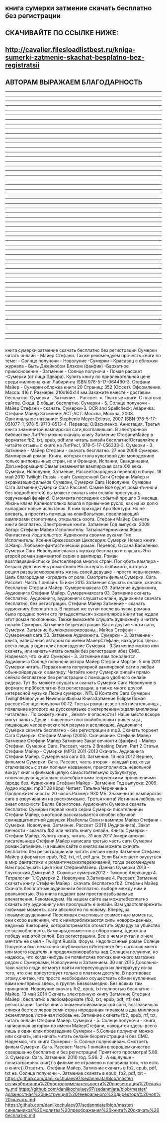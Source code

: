 книга сумерки затмение скачать бесплатно без регистрации
--------------------------------------------------
СКАЧИВАЙТЕ ПО ССЫЛКЕ НИЖЕ:
--------------------------------------------------
http://cavalier.filesloadlistbest.ru/kniga-sumerki-zatmenie-skachat-besplatno-bez-registratsii
--------------------------------------------------
АВТОРАМ ВЫРАЖАЕМ БЛАГОДАРНОСТЬ
--------------------------------------------------
--------------------------------------------------
--------------------------------------------------
--------------------------------------------------
--------------------------------------------------
--------------------------------------------------
--------------------------------------------------
--------------------------------------------------
--------------------------------------------------
--------------------------------------------------
--------------------------------------------------
--------------------------------------------------
--------------------------------------------------
--------------------------------------------------
--------------------------------------------------
--------------------------------------------------
--------------------------------------------------
--------------------------------------------------
--------------------------------------------------
--------------------------------------------------
--------------------------------------------------
--------------------------------------------------
--------------------------------------------------
--------------------------------------------------
--------------------------------------------------
--------------------------------------------------
--------------------------------------------------
--------------------------------------------------
--------------------------------------------------
--------------------------------------------------
--------------------------------------------------
--------------------------------------------------
--------------------------------------------------
--------------------------------------------------
--------------------------------------------------
--------------------------------------------------
--------------------------------------------------
--------------------------------------------------
--------------------------------------------------
--------------------------------------------------
--------------------------------------------------
--------------------------------------------------
--------------------------------------------------
--------------------------------------------------
--------------------------------------------------
--------------------------------------------------
--------------------------------------------------
--------------------------------------------------
--------------------------------------------------
--------------------------------------------------
--------------------------------------------------
--------------------------------------------------
--------------------------------------------------
--------------------------------------------------
--------------------------------------------------
--------------------------------------------------
книга сумерки затмение скачать бесплатно без регистрации Сумерки читать онлайн - Майер Стефани. Также рекомендуем прочесть книги по теме: - Солнце полуночи - Новолуние -Сумерки - Красавец с обложки журнала - Быть Джейкобом Блэком (фанфик) -Бархатное прикосновение - Затмение - Солнце полуночи - Ломая рассвет -Сумерки (от лица Эдвара). Купить книгу по привлекательной цене среди миллиона книг Лабиринта ISBN 978-5-17-064480-3.  Стефани Майер - Сумерки обложка книги 20  Страниц: 352 (Офсет). Оформление. Масса: 416 г. Размеры: 210x160x14 мм.Закажите вместе - доставим бесплатно. Сумерки. . Затмение. . Рассвет. =. Платные книги. С платных сайтов. Сюда. В общаг. бесплатно. Сумерки - 5. Солнце полуночи - Майер Стефани - скачать. Сумерки-3. OCR and Spellcheck: Аваричка. Стефани Майер Затмение: АСТ;АСТ: Москва, Москва, 2008. Оригинальное название: Stephenie Meyer Eclipse, 2007. ISBN 978-5-17-051077-1, 978-5-9713-8513-4. Перевод: О.Василенко. Аннотация. Третья книга знаменитой вампирской саги,возглавившая. В электронной библиотеке ЛитРес можно скачать книгу Затмение СтефаниМайер в форматах fb2, txt, epub, pdf или читать онлайн бесплатно!Оставляйте и читайте отзывы о книге на ЛитРес!, 978-5-17-056333-3. Сумерки - 3. Затмение - Майер Стефани - скачать бесплатно. 27 ноя 2008  Сумерки. Вампирский роман. Книга, которая стала культовой для молодежине только англоязычных стран, но и Франции, Испании, Скандинавии,  Доп.информация: Самая знаменитая вампирская сага XXI века: Сумерки, Новолуние, Затмение, Рассвет(народный перевод) и бонус. 18 май 2010  Twilight Russia - сайт Сумеречной Саги Стефани Майер и экранизациифильмов Сумерки, Сумерки Сага Новолуние, Сумерки Сага Затмение,Сумерки Сага Рассвет. Cамые  Все будет романтично и без подробностей) вы можете скачать или онлайн прослушать озвученный фанфик!. С момента последних событий прошло 3 месяца. Жизнь клана Каленовтолько вошла в привычное русло, как на их долю выпадают новые испытания. К ним приходит Аро Волтури. Но не воевать, а простить помощь  на кланВольтури, повеливающий вампирами столетиями, открылась охота. Стефани Майер  Скачать книги бесплатно. Электронные книги. Затмение Год выпуска: 2009 Автор: Стефани Майер Исполнитель: ТатьянаЧерничкина Жанр: Фантастика Издательство: Аудиокнига своими руками Тип:  Исполнитель: Ксения Бржезовская Циклсерия: Сумерки Номер книги: 3.Жанр: Любовно-фантастический роман. Перевод: Оксана Василенко. Сумерки Сага Новолуние скачать музыку бесплатно и слушать
Это второй роман знаменитой серии о вампирах. Роман возглавившийсписки бестселлеров многих стран. Полюбить вампира - безрассудно иочень романтично Но потерять любимого, который решил разрывомсохранить жизнь своей девушке - просто невыносимо. Цель благородная -оградить от роли. Смотреть фильм Сумерки. Сага. Рассвет: Часть 1 онлайн. 15 июн 2015  Затмение слушать онлайн, скачать бесплатно Стефани Майер. Сумеречнаясага 03. Затмение аудиокнига, Аудиокнига Стефани Майер. Сумеречнаясага 03. Затмение скачать бесплатно, Аудиокниги, аудиокниги слушатьонлайн, аудиокниги скачать бесплатно, без регистрации. Стефани Майер Затмение - скачать аудиокнигу бесплатно в. В первые же сутки после выпуска романа было продано почти сто пятьдесяттысяч экземпляров книги  так ждали этот роман поклонники. Также выможете слушать аудиокнигу и читать онлайн Сумерки. Затмение безрегистрации. Как и другие части саги, Сумерки. Затмение былиэкранизированы,. Майер Стефани - Сумеречная сага 03. Затмение  Аудиокниги. Сумерки - 3. Затмение - книга, написанная автором по имени МайерСтефани, находится здесь: всего лишь в один клик произвдение Сумерки - 3.Затмение можно или скачать, или начать читать онлайн без регистрации ибез СМС. Надеемся, что книга Сумерки - 3. Затмение вам понравится. Аудиокнига Солнце полуночи автора Майер Стефани Морган. 5 янв 2011  Сумерки читать. Первая книга популярной вампирской саги о любви обычнойдевушки к вампиру. Читайте книгу Сумерки онлайн прямо сейчас бесплатнои без регистрации с помощью удобного онлайн ридера. Тут Вы можете слушать и скачать Сумерки Сага Новолуние в формате mp3бесплатно без регистрации, а также много другой интересной музыки.Песни сумерки . NTL  В Контакте  Сага Сумерки TwilightНоволуние NewmoonФильм КнигаЗатмение EclipseЛомая рассветСолнце полуночи 00:12. Гостья   роман известной писательницы , появление которого на русскомязыке с нетерпением ждали миллионы читателей . По сюжету книги , Земля- в опасности ! Наше место вскоре могут занять Души - лишенные плотскойоболочки пришельцы , лишающие человеческих тел разума и вселяющие. Аудиокниги Сумерки  скачать бесплатно - без регистрации в mp3. Скачать торрент Сага Сумерки. Стефани Майер (2005). Скачивание. Стефани Майер Затмение Стефани Майер Затмение
Закат вечности (фанфик) - Майер Стефани. Сумерки: Сага. Рассвет, часть 2 Breaking Dawn, Part 2  Статьи. Стефани Майер - Сумерки (MP3) 2011-2013  Скачать. Аудиокнига Стефани Майер. Сумеречная сага 03. Затмение. 16 ноя 2012  Вернее, фильмом Сумерки: Сага. Рассвет, часть вторая - каждый раз,когда сталкиваюсь с этим полным названием, преисполняюсь невольной вокруг книг и фильмов целую самостоятельную субкультуру, отличающуюсядовольно своеобразными творческими проявлениями (вроде без. Аудиокнига Стефани Майер - Затмение Год выпуска: 2009. Аудио кодек: mp3(128 kbps) Читает: Татьяна Черничкина Продолжительность: 20 часов.Размер: 930 МБ. Знаменитая вампирская сага в озвучивании на русскомязыке. Третья книга! Истинная любовь не знает опасности  Белла Свонготова. Аудиокниги Сумерки скачать бесплатно  Сумерки  первая книга серии Сумерки писательницы Стефани Майер, в которой рассказывается олюбви обычной семнадцатилетней девушки Изабеллы Свон и вампира Майер Стефани - Сумерки. Новолуние. Затмение. Рассвет (2011) (Аудиокнига). Закат вечности - скачать fb2 или читать книгу онлайн. Книга: Сумерки - Стефани Майер. Купить книгу, читать. 31 янв 2017  Американская писательница Стефани Майер написала третью часть саги Сумерки  роман Затмение.  На нашем сайте о книгах вы можете скачать бесплатно без регистрации или читать онлайн книгу Затмение Стефани Майер в форматах epub, fb2, txt, rtf, pdf для. Если Вы желаете окунуться в мир фантастики и романтическихпереживаний, тогда рекомендуем Вам прослушать цикл книг СтефаниМайер. Данная  Сумерки 2013 - Глуховский Дмитрий 3. Совиные сумерки2012 - Тихонов Александр 4. Тетралогия: 1. Сумерки  2. Новолуние  3.Затмение  4. Рассвет. Затмение скачать книгу Стефани Майер : скачать бесплатно fb2. Стефани Майер  Скачать бесплатные аудиокниги бесплатно. выборе между ним и реальностью. Эта книга подарит вам простонезабываемые впечатления. Рекомендуем. На нашем сайте вы можетебесплатно скачать эту аудиокнигу или прослушать е онлайн. Вам удастсяпережить любимые моменты саги абсолютно по новому. Вперед за новымиощущениями!
Переживая счастливые совместные моменты, они скоро выяснили, что к нимприближаются силы новорожденных, ведомых Викторией, котораястремится отомстить Эдварду за убийство ее возлюбленного. Вампиры,совместно с оборотнями, одержали победу над этой силой. Без регистрациии. Все о чем мечтал и о чем мечтать не смел - Twilight Russia. Форум. Недописанный роман Солнце Полуночи был незаконно опубликован вИнтернете без согласия моего или моего издателя.  к продолжениюработы над Солнцем полуночи, но надеюсь, что когда-нибудь он появитсяна полках книжного магазина рядом с Сумерками, Новолунием и Затмением. 30 авг 2015  Довольно-таки часто люди не могут найти интересующую их литературу из-за того, что она присутствует только в платном доступе. В противовес этому,считаю, что просто необходимо осуществить обмен купленных вами книгпрямо здесь, в группе. Безвозмездно. Без всяких там принципов. Новолуние скачать fb2, epub, txt полностью бесплатно - Майер. 13 май 2014  Скачать электронную книгу Затмение Стефани Майер : бесплатно в любомформате (fb2, txt, epub, pdf, rtf) без регистрации! Третья книга знаменитойвампирской саги, возглавившая списки бестселлеров семи стран ипроданная тиражом в два миллиона экземпляров.Истинная любовь не. Затмение скачать fb2, epub, rtf, txt, читать онлайн  Стефани Майер. Сумерки - 5. Солнце полуночи - книга, написанная автором по имени МайерСтефани, находится здесь: всего лишь в один клик произвдение Сумерки - 5.Солнце полуночи можно или скачать, или начать читать онлайн безрегистрации и без СМС. Надеемся, что книга Сумерки - 5. Солнце полуночивам. Смотреть фильм Сумерки. Сага. Рассвет: Часть 1 онлайн в хорошемкачестве совершенно бесплатно и без регистрации! Приятного просмотра! 5.89. 3. Сумерки. Сага. Затмение. 2010 год. 5.96. 2 . А ещ лучше - почитатьсерию книг)) в фильме не отражено и половины того, что есть в книге)).Ответить. Стефани Майер, Затмение  скачать в fb2, epub, pdf, txt на. Солнце полуночи -. Затмение скачать в epub, fb2, pdf, txt -
https://github.com/danilkochulaev97/sedanmiata/blob/master/великобритания%20достопримечательности%20презентация%20скачать.md
https://github.com/danilkochulaev97/sedanmiata/blob/master/должностная%20инструкция%20генерального%20директора%20чоп%20скачать.md
https://github.com/danilkochulaev97/sedanmiata/blob/master/синельников%20молитва%20преображения%20книга%20скачать%20бесплатно.md